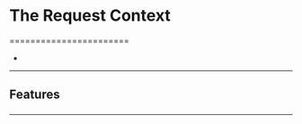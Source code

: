 # The Request Context
=======================


- []()
-----------------------------------------------------------------------------------------------------

## Features


### 


-----------------------------------------------------------------------------------------------------